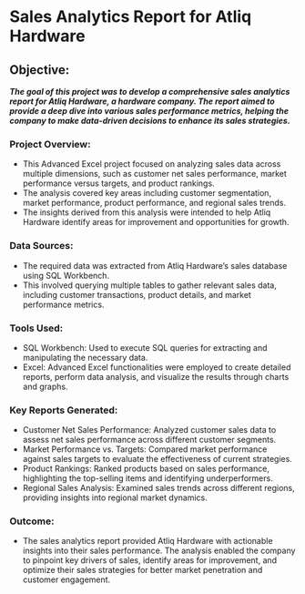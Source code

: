 # Sales Analytics Report for Atliq Hardware

## Objective:
***The goal of this project was to develop a comprehensive sales analytics report for Atliq Hardware, a hardware company. The report aimed to provide a deep dive into various sales performance metrics, helping the company to make data-driven decisions to enhance its sales strategies.***

### Project Overview:
- This Advanced Excel project focused on analyzing sales data across multiple dimensions, such as customer net sales performance, market performance versus targets, and product rankings.
- The analysis covered key areas including customer segmentation, market performance, product performance, and regional sales trends.
- The insights derived from this analysis were intended to help Atliq Hardware identify areas for improvement and opportunities for growth.

### Data Sources:
- The required data was extracted from Atliq Hardware’s sales database using SQL Workbench.
- This involved querying multiple tables to gather relevant sales data, including customer transactions, product details, and market performance metrics.

### Tools Used:

- SQL Workbench: Used to execute SQL queries for extracting and manipulating the necessary data.
- Excel: Advanced Excel functionalities were employed to create detailed reports, perform data analysis, and visualize the results through charts and graphs.


### Key Reports Generated:

- Customer Net Sales Performance: Analyzed customer sales data to assess net sales performance across different customer segments.
- Market Performance vs. Targets: Compared market performance against sales targets to evaluate the effectiveness of current strategies.
- Product Rankings: Ranked products based on sales performance, highlighting the top-selling items and identifying underperformers.
- Regional Sales Analysis: Examined sales trends across different regions, providing insights into regional market dynamics.

### Outcome:
- The sales analytics report provided Atliq Hardware with actionable insights into their sales performance. The analysis enabled the company to pinpoint key drivers of sales, identify areas for improvement, and optimize their sales strategies for better market penetration and customer engagement.

